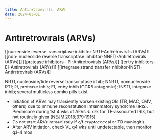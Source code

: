 ```yaml
---
title: Antiretrovirals  ARVs 
date: 2024-01-01
---
```

# Antiretrovirals (ARVs)
[[nucleoside reverse transcriptase inhibitor NRTI-Antiretrovirals (ARVs)]]
[[non- nucleoside reverse transcriptase inhibitor-NNRTI-Antiretrovirals (ARVs)]]
[[protease inhibitors - PI-Antiretrovirals (ARVs)]]
[[entry inhibitors-EI-Antiretrovirals (ARVs)]]
[[integrase strand transfer inhibitor-INSTI-Antiretrovirals (ARVs)]]

NRTI, nucleoside/tide reverse transcriptase inhib; NNRTI, nonnucleoside RTI; PI, protease inhib; EI, entry inhib (CCR5 antagonist); INSTI, integrase inhib; several multiclass combo pills exist
* Initiation of ARVs may transiently worsen existing OIs (TB, MAC, CMV, others) due to immune reconstitution inflammatory syndrome (IRIS). Prednisone during 1st 4 wks of ARVs ↓ risk for TB-associated IRIS, but not routinely given (NEJM 2018;379:1915).
* Do not start ARVs immediately if c/f cryptococcal or TB meningitis
* After ARV initiation, check VL q4 wks until undetectable, then monitor q3–4 mos
